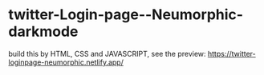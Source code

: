 # twitter-Login-page--Neumorphic-darkmode
build this by HTML, CSS and JAVASCRIPT, see the preview:  https://twitter-loginpage-neumorphic.netlify.app/
